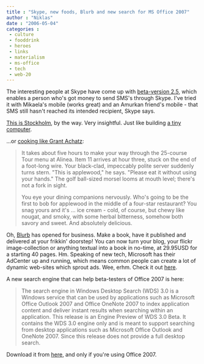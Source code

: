 ```yaml
---
title : "Skype, new foods, Blurb and new search for MS Office 2007"
author : "Niklas"
date : "2006-05-04"
categories : 
 - culture
 - fooddrink
 - heroes
 - links
 - materialism
 - ms-office
 - tech
 - web-20
---
```


The interesting people at Skype have come up with [beta-version 2.5](http://skype.com/download/skype/windows/skype25beta.html), which enables a person who's got money to send SMS's through Skype. I've tried it with Mikaela's mobile (works great) and an Amurkan friend's mobile - that SMS still hasn't reached its intended recipient, Skype says.

[This is Stockholm](http://stefsketches.blogspot.com/2006/05/stockholm.html), by the way. Very insightful. Just like building [a tiny computer](http://www.epicempire.com/computers/space-cube.html).

...or [cooking like Grant Achatz](http://www.wired.com/wired/archive/14.05/achatz.html):

> It takes about five hours to make your way through the 25-course Tour menu at Alinea. Item 11 arrives at hour three, stuck on the end of a foot-long wire. Your black-clad, impeccably polite server suddenly turns stern. "This is applewood," he says. "Please eat it without using your hands." The golf ball-sized morsel looms at mouth level; there's not a fork in sight.
> 
> You eye your dining companions nervously. Who's going to be the first to bob for applewood in the middle of a four-star restaurant? You snag yours and it's ... ice cream - cold, of course, but chewy like nougat, and smoky, with some herbal bitterness, somehow both savory and sweet. And absolutely delicious.


Oh, [Blurb](http://www.blurb.com) has opened for business. Make a book, have it published and delivered at your frikkin' doorstep! You can now turn your blog, your flickr image-collection or anything textual into a book in no-time, at 29.95USD for a starting 40 pages. Hm. Speaking of new tech, Microsoft has their AdCenter up and running, which means common people can create a lot of dynamic web-sites which sprout ads. Wee, erhm. Check it out [here](http://news.com.com/2300-1014_3-6067683-1.html?).

A new search engine that can help beta-testers of Office 2007 is here:

> The search engine in Windows Desktop Search (WDS) 3.0 is a Windows service that can be used by applications such as Microsoft Office Outlook 2007 and Office OneNote 2007 to index application content and deliver instant results when searching within an application. This release is an Engine Preview of WDS 3.0 Beta. It contains the WDS 3.0 engine only and is meant to support searching from desktop applications such as Microsoft Office Outlook and OneNote 2007. Since this release does not provide a full desktop search.

Download it from [here](http://download.microsoft.com/download/0/b/e/0be2f3aa-2e43-47f2-b2dc-9aae030bf783/WindowsDesktopSearch-KB917013-x86-en-US.exe), and only if you're using Office 2007.
